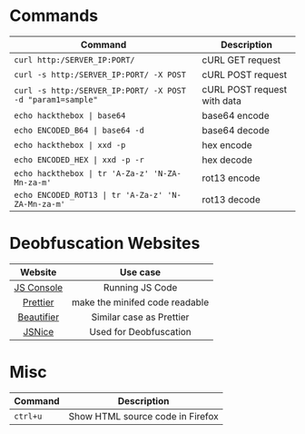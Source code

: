 # Commands

| **Command**   | **Description**   |
| --------------|-------------------|
| `curl http:/SERVER_IP:PORT/` | cURL GET request |
| `curl -s http:/SERVER_IP:PORT/ -X POST` | cURL POST request |
| `curl -s http:/SERVER_IP:PORT/ -X POST -d "param1=sample"` | cURL POST request with data |
| `echo hackthebox \| base64` | base64 encode |
| `echo ENCODED_B64 \| base64 -d` | base64 decode |
| `echo hackthebox \| xxd -p` | hex encode |
| `echo ENCODED_HEX \| xxd -p -r` | hex decode |
| `echo hackthebox \| tr 'A-Za-z' 'N-ZA-Mn-za-m'` | rot13 encode |
| `echo ENCODED_ROT13 \| tr 'A-Za-z' 'N-ZA-Mn-za-m'` | rot13 decode |

# Deobfuscation Websites

| **Website** | **Use case** |
| :-:| :-: |
| [JS Console](https://jsconsole.com) | Running JS Code |
| [Prettier](https://prettier.io/playground/) | make the minifed code readable |
| [Beautifier](https://beautifier.io/) | Similar case as Prettier  |
| [JSNice](http://www.jsnice.org/) | Used for Deobfuscation |


# Misc

| **Command**   | **Description**   |
| --------------|-------------------|
| `ctrl+u` | Show HTML source code in Firefox |
